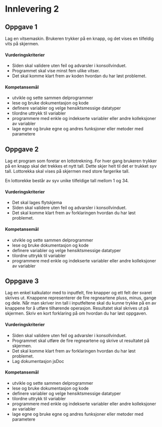 # Innlevering 2

## Oppgave 1

Lag en vitsemaskin. Brukeren trykker på en knapp, og det vises en tilfeldig vits på skjermen.

#### Vurderingskriterier

* Siden skal validere uten feil og advarsler i konsollvinduet.
* Programmet skal vise minst fem ulike vitser.
* Det skal komme klart frem av koden hvordan du har løst problemet.

#### Kompetansemål

* utvikle og sette sammen delprogrammer
* lese og bruke dokumentasjon og kode
* definere variabler og velge hensiktsmessige datatyper
* tilordne uttrykk til variabler
* programmere med enkle og indekserte variabler eller andre kolleksjoner av variabler
* lage egne og bruke egne og andres funksjoner eller metoder med parametere


## Oppgave 2

Lag et program som foretar en lottotrekning. For hver gang brukeren trykker på en knapp skal det trekkes et nytt tall. Dette skjer helt til det er trukket syv tall. Lottorekka skal vises på skjermen med store fargerike tall.

En lottorekke består av syv unike tilfeldige tall mellom 1 og 34.

#### Vurderingskriterier

* Det skal lages flytskjema
* Siden skal validere uten feil og advarsler i konsollvinduet.
* Det skal komme klart frem av forklaringen hvordan du har løst problemet.

#### Kompetansemål

* utvikle og sette sammen delprogrammer
* lese og bruke dokumentasjon og kode
* definere variabler og velge hensiktsmessige datatyper
* tilordne uttrykk til variabler
* programmere med enkle og indekserte variabler eller andre kolleksjoner av variabler


## Oppgave 3

Lag en enkel kalkulator med to inputfelt, fire knapper og ett felt der svaret skrives ut. Knappene representerer de fire regneartene pluss, minus, gange og dele. Når man skriver inn tall i inputfeltene skal du kunne trykke på en av knappene for å utføre tilhørende operasjon. Resultatet skal skrives ut på skjermen. Skriv en kort forklaring på om hvordan du har løst oppgaven.

#### Vurderingskriterier

* Siden skal validere uten feil og advarsler i konsollvinduet.
* Programmet skal utføre de fire regneartene og skrive ut resultatet på skjermen.
* Det skal komme klart frem av forklaringen hvordan du har løst problemet.
* Lag dokumentasjon jsDoc

#### Kompetansemål

* utvikle og sette sammen delprogrammer
* lese og bruke dokumentasjon og kode
* definere variabler og velge hensiktsmessige datatyper
* tilordne uttrykk til variabler
* programmere med enkle og indekserte variabler eller andre kolleksjoner av variabler
* lage egne og bruke egne og andres funksjoner eller metoder med parametere